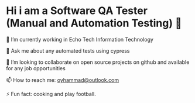 
# Hi i am a Software QA Tester (Manual and Automation Testing)   👋

🔭 I’m currently working in Echo Tech Information Technology

💬 Ask me about any automated tests using cypress 

👯 I’m looking to collaborate on open source projects on github and available for any job opportunities 

📫 How to reach me: oyhammad@outlook.com

⚡ Fun fact: cooking and play football.
